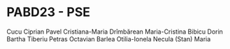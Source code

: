 # PABD23 - PSE
Cucu Ciprian
Pavel Cristiana-Maria
Drîmbărean Maria-Cristina
Bibicu Dorin
Bartha Tiberiu
Petras Octavian
Barlea Otilia-Ionela
Necula (Stan) Maria